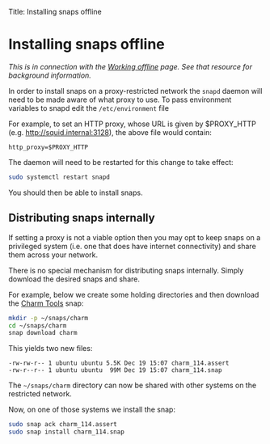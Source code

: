 Title: Installing snaps offline

# Installing snaps offline

*This is in connection with the [Working offline][charms-offline] page. See
that resource for background information.*

In order to install snaps on a proxy-restricted network the `snapd` daemon will
need to be made aware of what proxy to use. To pass environment variables to
snapd edit the `/etc/environment` file

For example, to set an HTTP proxy, whose URL is given by $PROXY_HTTP (e.g.
http://squid.internal:3128), the above file would contain:

```no-highlight
http_proxy=$PROXY_HTTP
```

The daemon will need to be restarted for this change to take effect:

```bash
sudo systemctl restart snapd
```

You should then be able to install snaps.

## Distributing snaps internally

If setting a proxy is not a viable option then you may opt to keep snaps on a
privileged system (i.e. one that does have internet connectivity) and share
them across your network.

There is no special mechanism for distributing snaps internally. Simply
download the desired snaps and share.

For example, below we create some holding directories and then download the
[Charm Tools][charm-tools] snap:

```bash
mkdir -p ~/snaps/charm
cd ~/snaps/charm
snap download charm
```

This yields two new files:

```no-highlight
-rw-rw-r-- 1 ubuntu ubuntu 5.5K Dec 19 15:07 charm_114.assert
-rw-r--r-- 1 ubuntu ubuntu  99M Dec 19 15:07 charm_114.snap
```

The `~/snaps/charm` directory can now be shared with other systems on the
restricted network.

Now, on one of those systems we install the snap:

```bash
sudo snap ack charm_114.assert
sudo snap install charm_114.snap
```


<!-- LINKS -->

[charms-offline]: ./charms-offline.html
[charm-tools]: ./tools-charm-tools.html
